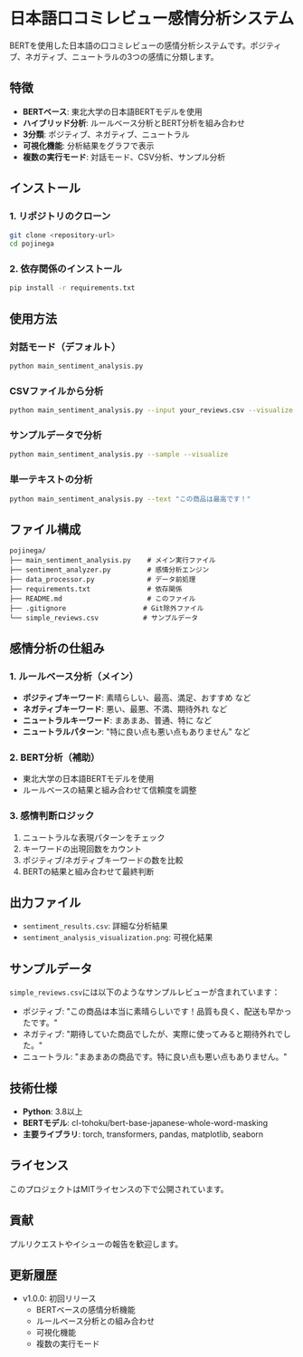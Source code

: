 # 日本語口コミレビュー感情分析システム

BERTを使用した日本語の口コミレビューの感情分析システムです。ポジティブ、ネガティブ、ニュートラルの3つの感情に分類します。

## 特徴

- **BERTベース**: 東北大学の日本語BERTモデルを使用
- **ハイブリッド分析**: ルールベース分析とBERT分析を組み合わせ
- **3分類**: ポジティブ、ネガティブ、ニュートラル
- **可視化機能**: 分析結果をグラフで表示
- **複数の実行モード**: 対話モード、CSV分析、サンプル分析

## インストール

### 1. リポジトリのクローン
```bash
git clone <repository-url>
cd pojinega
```

### 2. 依存関係のインストール
```bash
pip install -r requirements.txt
```

## 使用方法

### 対話モード（デフォルト）
```bash
python main_sentiment_analysis.py
```

### CSVファイルから分析
```bash
python main_sentiment_analysis.py --input your_reviews.csv --visualize
```

### サンプルデータで分析
```bash
python main_sentiment_analysis.py --sample --visualize
```

### 単一テキストの分析
```bash
python main_sentiment_analysis.py --text "この商品は最高です！"
```

## ファイル構成

```
pojinega/
├── main_sentiment_analysis.py    # メイン実行ファイル
├── sentiment_analyzer.py         # 感情分析エンジン
├── data_processor.py             # データ前処理
├── requirements.txt              # 依存関係
├── README.md                     # このファイル
├── .gitignore                   # Git除外ファイル
└── simple_reviews.csv           # サンプルデータ
```

## 感情分析の仕組み

### 1. ルールベース分析（メイン）
- **ポジティブキーワード**: 素晴らしい、最高、満足、おすすめ など
- **ネガティブキーワード**: 悪い、最悪、不満、期待外れ など
- **ニュートラルキーワード**: まあまあ、普通、特に など
- **ニュートラルパターン**: "特に良い点も悪い点もありません" など

### 2. BERT分析（補助）
- 東北大学の日本語BERTモデルを使用
- ルールベースの結果と組み合わせて信頼度を調整

### 3. 感情判断ロジック
1. ニュートラルな表現パターンをチェック
2. キーワードの出現回数をカウント
3. ポジティブ/ネガティブキーワードの数を比較
4. BERTの結果と組み合わせて最終判断

## 出力ファイル

- `sentiment_results.csv`: 詳細な分析結果
- `sentiment_analysis_visualization.png`: 可視化結果

## サンプルデータ

`simple_reviews.csv`には以下のようなサンプルレビューが含まれています：

- ポジティブ: "この商品は本当に素晴らしいです！品質も良く、配送も早かったです。"
- ネガティブ: "期待していた商品でしたが、実際に使ってみると期待外れでした。"
- ニュートラル: "まあまあの商品です。特に良い点も悪い点もありません。"

## 技術仕様

- **Python**: 3.8以上
- **BERTモデル**: cl-tohoku/bert-base-japanese-whole-word-masking
- **主要ライブラリ**: torch, transformers, pandas, matplotlib, seaborn

## ライセンス

このプロジェクトはMITライセンスの下で公開されています。

## 貢献

プルリクエストやイシューの報告を歓迎します。

## 更新履歴

- v1.0.0: 初回リリース
  - BERTベースの感情分析機能
  - ルールベース分析との組み合わせ
  - 可視化機能
  - 複数の実行モード
